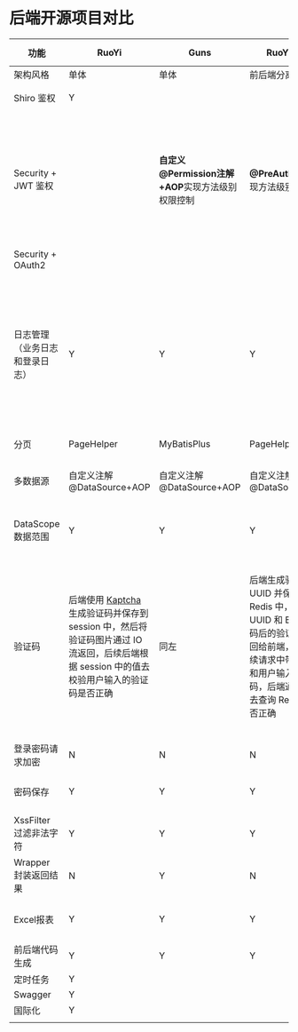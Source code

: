 # 后端开源项目对比

| 功能                           | RuoYi                                                        | Guns                                              | RuoYi-Vue                                                    | eladmin                                                      | Pig                                                          | SpringBlade | cloud-platform | 备注                                                         |
| ------------------------------ | ------------------------------------------------------------ | ------------------------------------------------- | ------------------------------------------------------------ | ------------------------------------------------------------ | ------------------------------------------------------------ | ----------- | -------------- | ------------------------------------------------------------ |
| 架构风格                       | 单体                                                         | 单体                                              | 前后端分离                                                   | 前后端分离                                                   | 微服务                                                       | 微服务      | 微服务         |                                                              |
| Shiro 鉴权                     | Y                                                            |                                                   |                                                              |                                                              |                                                              |             |                | 使用@RequiresPermissions注解实现方法级别权限控制             |
| Security + JWT 鉴权            |                                                              | **自定义@Permission注解+AOP**实现方法级别权限控制 | **@PreAuthorize**实现方法级别权限控制                        |                                                              |                                                              |             |                | 登录时根据用户名、密码和验证码请求令牌，后续请求带上令牌，然后由 JwtAuthorizationTokenFilter (继承 OncePerRequestFilter ) 根据令牌解析后的数据找到相应的 User Details（保存在Redis中），最后构造 UsernamePasswordAuthenticationToken 并保存在 SecurityContextHolder.getContext() 上下文中 |
| Security + OAuth2              |                                                              |                                                   |                                                              |                                                              | 密码模式登录                                                 |             |                |                                                              |
| 日志管理（业务日志和登录日志） | Y                                                            | Y                                                 | Y                                                            |                                                              | Y                                                            |             |                | **日志获取**：通过注解和切面实现；**异步记录**：RuoYi通过Spring ThreadPoolTaskExecutor实现；Guns通过JDK ScheduledThreadPoolExecutor实现；Pig通过在切面中发送ApplicationEvent事件，再通过EventListener注解监听和Async注解异步处理<br />Guns在处理编辑操作的业务日志前，会将修改前的记录先保存到全局Bean中，修改后对比两者差异，从而在日志中体现具体修改了哪些数据 |
| 分页                           | PageHelper                                                   | MyBatisPlus                                       | PageHelper                                                   |                                                              | MyBatisPlus                                                  |             |                |                                                              |
| 多数据源                       | 自定义注解@DataSource+AOP                                    | 自定义注解@DataSource+AOP                         | 自定义注解@DataSource+AOP                                    |                                                              |                                                              |             |                | 在切面中将@DataSource标注的数据源名称保存到DataSourceHolder中，后续根据该名称找到相应的SqlSessionFactory去执行SQL |
| DataScope 数据范围             | Y                                                            | Y                                                 | Y                                                            |                                                              | Y                                                            |             |                | RuoYi通过注解和切面实现，Guns和Pig通过MyBatis拦截器实现(DataScope作为mapper的入参) |
| 验证码                         | 后端使用 [Kaptcha](https://github.com/penggle/kaptcha) 生成验证码并保存到 session 中，然后将验证码图片通过 IO 流返回，后续后端根据 session 中的值去校验用户输入的验证码是否正确 | 同左                                              | 后端生成验证码和 UUID 并保存到 Redis 中，然后将UUID 和 Base64 编码后的验证码图片返回给前端，前端在后续请求中带上 UUID 和用户输入的验证码，后端通过 UUID 去查询 Redis 校验是否正确 | 同左，但使用 [EasyCaptcha](https://gitee.com/whvse/EasyCaptcha) 生成验证码 | 同左，但是 UUID 是前端生成，验证码使用 [Kaptcha](https://github.com/penggle/kaptcha) 生成，验证码图片是通过 IO 流返回。另外，验证码生成是在网关中使用 WebFlux 完成，校验则使用自定义的 GatewayFilter 完成 |             |                |                                                              |
| 登录密码请求加密               | N                                                            | N                                                 | N                                                            |                                                              | Y                                                            |             |                | Pig通过AES对称加密，前端传入加密后的密码，后端解密，避免密码在登录时泄露 |
| 密码保存                       | Y                                                            | Y                                                 | Y                                                            |                                                              | Y                                                            |             |                | RuoYi和Guns是MD5带盐值加密保存，**Pig是使用SpringSecurity的BCryptPasswordEncoder加密保存** |
| XssFilter 过滤非法字符         | Y                                                            | Y                                                 | Y                                                            |                                                              | N                                                            |             |                | 通过Filter和正则表达式过滤                                   |
| Wrapper 封装返回结果           | N                                                            | Y                                                 | N                                                            |                                                              | N                                                            |             |                | 例如：将“1”和“2”这种魔术返回值封装成“男”和“女”。Guns只是简单地用Map封装返回值，个人不推荐用Map处理这种做法 |
| Excel报表                      | Y                                                            | Y                                                 | Y                                                            |                                                              | N                                                            |             |                | RuoYi在Apache POI基础上封装Excel注解、ExcelUtil实现；**Guns通过[EasyPOI](https://gitee.com/lemur/easypoi)实现** |
| 前后端代码生成                 | Y                                                            | Y                                                 | Y                                                            |                                                              |                                                              |             |                |                                                              |
| 定时任务                       | Y                                                            |                                                   |                                                              |                                                              |                                                              |             |                |                                                              |
| Swagger                        | Y                                                            |                                                   |                                                              |                                                              |                                                              |             |                |                                                              |
| 国际化                         | Y                                                            |                                                   |                                                              |                                                              |                                                              |             |                |                                                              |
|                                |                                                              |                                                   |                                                              |                                                              |                                                              |             |                |                                                              |

